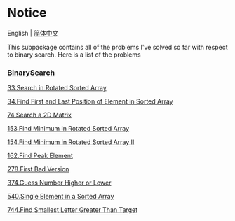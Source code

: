 # Notice
English | [简体中文](https://github.com/cartoonYu/LeetCodeSolution/blob/master/src/main/java/org/LeetcodeSolution/BinarySearch/README-ZN.md)

This subpackage contains all of the problems I've solved so far with respect to binary search. Here is a list of the problems

### [BinarySearch](https://github.com/cartoonYu/LeetCodeSolution/blob/master/src/main/java/org/LeetcodeSolution/BinarySearch)
[33.Search in Rotated Sorted Array](https://github.com/cartoonYu/LeetCodeSolution/blob/master/src/main/java/org/LeetcodeSolution/BinarySearch/Solution33.java)

[34.Find First and Last Position of Element in Sorted Array](https://github.com/cartoonYu/LeetCodeSolution/blob/master/src/main/java/org/LeetcodeSolution/BinarySearch/Solution34.java)

[74.Search a 2D Matrix](https://github.com/cartoonYu/LeetCodeSolution/blob/master/src/main/java/org/LeetcodeSolution/BinarySearch/Solution74.java)

[153.Find Minimum in Rotated Sorted Array](https://github.com/cartoonYu/LeetCodeSolution/blob/master/src/main/java/org/LeetcodeSolution/BinarySearch/Solution153.java)

[154.Find Minimum in Rotated Sorted Array II](https://github.com/cartoonYu/LeetCodeSolution/blob/master/src/main/java/org/LeetcodeSolution/BinarySearch/Solution154.java)

[162.Find Peak Element](https://github.com/cartoonYu/LeetCodeSolution/blob/master/src/main/java/org/LeetcodeSolution/BinarySearch/Solution162.java)

[278.First Bad Version](https://github.com/cartoonYu/LeetCodeSolution/blob/master/src/main/java/org/LeetcodeSolution/BinarySearch/Solution278.java)

[374.Guess Number Higher or Lower](https://github.com/cartoonYu/LeetCodeSolution/blob/master/src/main/java/org/LeetcodeSolution/BinarySearch/Solution374.java)

[540.Single Element in a Sorted Array](https://github.com/cartoonYu/LeetCodeSolution/blob/master/src/main/java/org/LeetcodeSolution/BinarySearch/Solution540.java)

[744.Find Smallest Letter Greater Than Target](https://github.com/cartoonYu/LeetCodeSolution/blob/master/src/main/java/org/LeetcodeSolution/BinarySearch/Solution744.java)
